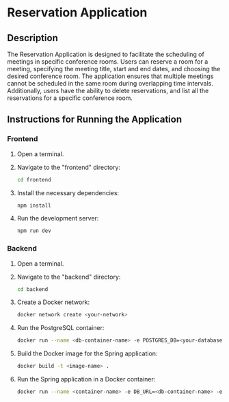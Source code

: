 # Reservation Application

## Description

The Reservation Application is designed to facilitate the scheduling of meetings in specific conference rooms. Users can reserve a room for a meeting, specifying the meeting title, start and end dates, and choosing the desired conference room. The application ensures that multiple meetings cannot be scheduled in the same room during overlapping time intervals. Additionally, users have the ability to delete reservations, and list all the reservations for a specific conference room.

## Instructions for Running the Application

### Frontend

1. Open a terminal.
2. Navigate to the "frontend" directory:

   ```bash
   cd frontend
   ```

3. Install the necessary dependencies:

   ```bash
   npm install
   ```

4. Run the development server:

   ```bash
   npm run dev
   ```

### Backend

1. Open a terminal.
2. Navigate to the "backend" directory:

   ```bash
   cd backend
   ```

3. Create a Docker network:

   ```bash
   docker network create <your-network>
   ```

4. Run the PostgreSQL container:

   ```bash
   docker run --name <db-container-name> -e POSTGRES_DB=<your-database> -e POSTGRES_USER=<your-user> -e POSTGRES_PASSWORD=<your-password> -p 5432:5432 --network <your-network> -d postgres:latest
   ```

5. Build the Docker image for the Spring application:

   ```bash
   docker build -t <image-name> .
   ```

6. Run the Spring application in a Docker container:

   ```bash
   docker run --name <container-name> -e DB_URL=<db-container-name> -e DB_PORT=5432 -e DB_NAME=<your-database> -e DB_USERNAME=<your-user> -e DB_PASSWORD=<your-password> -p 8081:8081 --network <your-network> <image-name>
   ```
